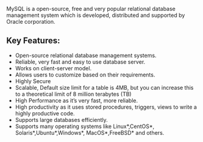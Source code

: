 MySQL is a open-source, free and very popular relational database management system which is developed, distributed and supported by Oracle corporation. 

## Key Features:
*	Open-source relational database management systems.
*	Reliable, very fast and easy to use database server.
*	Works on client-server model.
*	Allows users to customize based on their requirements.
*	Highly Secure
*	Scalable, Default size limit for a table is 4MB, but you can increase this to a theoretical limit of 8 million terabytes (TB)
*	High Performance as it’s very fast, more reliable.
*	High productivity as it uses stored procedures, triggers, views to write a highly productive code.
*	Supports large databases efficiently.
*	Supports many operating systems like Linux*,CentOS*, Solaris*,Ubuntu*,Windows*, MacOS*,FreeBSD* and others. 


